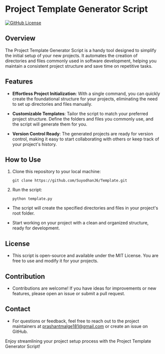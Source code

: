 # Project Template Generator Script

[![GitHub License](https://img.shields.io/badge/license-MIT-blue.svg)](LICENSE)

## Overview

The Project Template Generator Script is a handy tool designed to simplify the initial setup of your new projects. It automates the creation of directories and files commonly used in software development, helping you maintain a consistent project structure and save time on repetitive tasks.

## Features

- **Effortless Project Initialization**: With a single command, you can quickly create the foundational structure for your projects, eliminating the need to set up directories and files manually.

- **Customizable Templates**: Tailor the script to match your preferred project structure. Define the folders and files you commonly use, and the script will generate them for you.

- **Version Control Ready**: The generated projects are ready for version control, making it easy to start collaborating with others or keep track of your project's history.

## How to Use

1. Clone this repository to your local machine:

   ```shell
   git clone https://github.com/SuyodhanJ6/Template.git

2. Run the script:
   ```shell
   python template.py

- The script will create the specified directories and files in your project's root folder.

- Start working on your project with a clean and organized structure, ready for development.

## License
- This script is open-source and available under the MIT License. You are free to use and modify it for your projects.

## Contribution
- Contributions are welcome! If you have ideas for improvements or new features, please open an issue or submit a pull request.

## Contact
- For questions or feedback, feel free to reach out to the project maintainers at prashantmalge181@gmail.com or create an issue on GitHub.

Enjoy streamlining your project setup process with the Project Template Generator Script!
